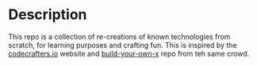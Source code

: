 # Description

This repo is a collection of re-creations of known technologies from scratch, for learning purposes and crafting fun.
This is inspired by the [codecrafters.io](codecrafters.io) website and [build-your-own-x](https://github.com/codecrafters-io/build-your-own-x)
repo from teh same crowd.

